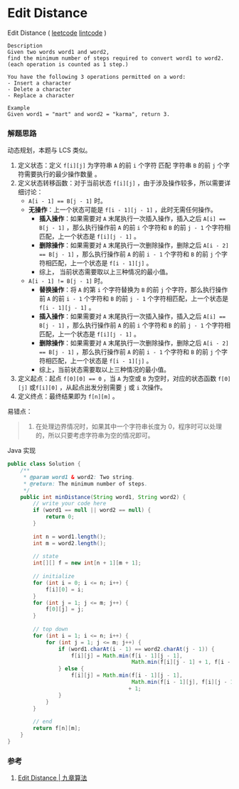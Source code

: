 # Edit Distance

Edit Distance  ( [leetcode]()  [lintcode](http://www.lintcode.com/en/problem/edit-distance/) )

```
Description
Given two words word1 and word2, 
find the minimum number of steps required to convert word1 to word2. 
(each operation is counted as 1 step.)

You have the following 3 operations permitted on a word:
- Insert a character
- Delete a character
- Replace a character

Example
Given word1 = "mart" and word2 = "karma", return 3.
```
 


### 解题思路

动态规划，本题与 LCS 类似。

1. 定义状态：定义 `f[i][j]` 为字符串 `A` 的前 `i` 个字符 匹配 字符串 `B` 的前 `j` 个字符需要执行的最少操作数量 。
2. 定义状态转移函数：对于当前状态 `f[i][j]` ，由于涉及操作较多，所以需要详细讨论：
   - `A[i - 1] == B[j - 1]` 时。
   - **无操作**：上一个状态可能是 `f[i - 1][j - 1]` ，此时无需任何操作。
     - **插入操作**：如果需要对 `A` 末尾执行一次插入操作，插入之后 `A[i] == B[j - 1]` ，那么执行操作前 `A` 的前 `i` 个字符和 `B` 的前 `j - 1` 个字符相匹配，上一个状态是 `f[i][j - 1]` 。
     - **删除操作**：如果需要对 `A` 末尾执行一次删除操作，删除之后 `A[i - 2] == B[j - 1]` ，那么执行操作前 `A` 的前 `i - 1` 个字符和 `B` 的前 `j` 个字符相匹配，上一个状态是 `f[i - 1][j]` 。
     - 综上， 当前状态需要取以上三种情况的最小值。
   - `A[i - 1] != B[j - 1]` 时。
     - **替换操作**：将 `A` 的第 `i` 个字符替换为 `B` 的前 `j` 个字符，那么执行操作前 `A` 的前 `i - 1` 个字符和 `B` 的前 `j - 1` 个字符相匹配，上一个状态是 `f[i - 1][j - 1]` 。
     - **插入操作**：如果需要对 `A` 末尾执行一次插入操作，插入之后 `A[i] == B[j - 1]` ，那么执行操作前 `A` 的前 `i` 个字符和 `B` 的前 `j - 1` 个字符相匹配，上一个状态是 `f[i][j - 1]` 。
     - **删除操作**：如果需要对 `A` 末尾执行一次删除操作，删除之后 `A[i - 2] == B[j - 1]` ，那么执行操作前 `A` 的前 `i - 1` 个字符和 `B` 的前 `j` 个字符相匹配，上一个状态是 `f[i - 1][j]` 。
     - 综上，当前状态需要取以上三种情况的最小值。
3. 定义起点：起点 `f[0][0] == 0` ，当 `A` 为空或 `B` 为空时，对应的状态函数 `f[0][j]` 或`f[i][0]` ，从起点出发分别需要 `j` 或 `i` 次操作。
4. 定义终点：最终结果即为 `f[n][m]` 。

易错点：

> 1. 在处理边界情况时，如果其中一个字符串长度为 0，程序时可以处理的，所以只要考虑字符串为空的情况即可。

Java 实现

```java
public class Solution {
    /**
     * @param word1 & word2: Two string.
     * @return: The minimum number of steps.
     */
    public int minDistance(String word1, String word2) {
        // write your code here
        if (word1 == null || word2 == null) {
            return 0;
        }
        
        int n = word1.length();
        int m = word2.length();        
        
        // state
        int[][] f = new int[n + 1][m + 1];
        
        // initialize
        for (int i = 0; i <= n; i++) {
            f[i][0] = i;
        }
        for (int j = 1; j <= m; j++) {
            f[0][j] = j;
        }
        
        // top down
        for (int i = 1; i <= n; i++) {
            for (int j = 1; j <= m; j++) {
                if (word1.charAt(i - 1) == word2.charAt(j - 1)) {
                    f[i][j] = Math.min(f[i - 1][j - 1], 
                                       Math.min(f[i][j - 1] + 1, f[i - 1][j] + 1));
                } else {
                    f[i][j] = Math.min(f[i - 1][j - 1], 
                                       Math.min(f[i - 1][j], f[i][j - 1]))
                      				  + 1;
                } 
            }
        }
        
        // end
        return f[n][m];
    }
}
```



### 参考

1. [Edit Distance | 九章算法](http://www.jiuzhang.com/solutions/edit-distance/)